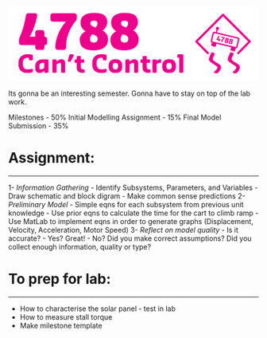 
![4788](https://github.com/CurtinFRC/.github/blob/6308cf56615ef5840abd8fddf62929d69c43bebd/profile/LongLogo.png)
 
Its gonna be an interesting semester. Gonna have to stay on top of the lab work.

Milestones - 50%
Initial Modelling Assignment - 15%
Final Model Submission - 35%

# Assignment:
---
1- *Information Gathering* 
	- Identify Subsystems, Parameters, and Variables
	- Draw schematic and block digram
	- Make common sense predictions
2- *Preliminary Model*
	- Simple eqns for each subsystem from previous unit knowledge
	- Use prior eqns to calculate the time for the cart to climb ramp
	- Use MatLab to implement eqns in order to generate graphs (Displacement, Velocity, Acceleration, Motor Speed)
3- *Reflect on model quality*
	- Is it accurate? 
		- Yes? Great!
		- No? Did you make correct assumptions? Did you collect enough information, quality or type?

# To prep for lab:
---
- How to characterise the solar panel - test in lab
- How to measure stall torque
- Make milestone template
